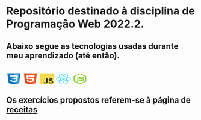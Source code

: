 # Repositório destinado à disciplina de Programação Web 2022.2.

## Abaixo segue as tecnologias usadas durante meu aprendizado (até então).

<div style="display: inline_block"><br>
  <img align="center" alt="DavidEm-CSS" height="30" width="40" src="https://raw.githubusercontent.com/devicons/devicon/master/icons/css3/css3-original.svg">
  <img align="center" alt="DavidEm-HTML" height="30" width="40" src="https://raw.githubusercontent.com/devicons/devicon/master/icons/html5/html5-original.svg">
  <img align="center" alt="DavidEm-JS" height="30" width="40" src="https://raw.githubusercontent.com/devicons/devicon/master/icons/javascript/javascript-original.svg">
  <img align="center" alt="DavidEm-React" height="30" width="40" src="https://raw.githubusercontent.com/devicons/devicon/master/icons/react/react-original.svg">
  <img align="center" alt="DavidEm-Nodejs" height="30" width="40" src="https://raw.githubusercontent.com/devicons/devicon/master/icons/nodejs/nodejs-original.svg">

## Os exercícios propostos referem-se à página de [receitas](https://sites.google.com/view/fabricio10/p%C3%A1gina-inicial/cursos/pweb?authuser=0)
